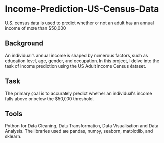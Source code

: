 # Income-Prediction-US-Census-Data
U.S. census data is used to predict whether or not an adult has an annual income of more than $50,000

## Background
An individual's annual income is shaped by numerous factors, such as education level, age, gender, and occupation. In this project, I delve into the task of income prediction using the US Adult Income Census dataset. 

## Task
The primary goal is to accurately predict whether an individual's income falls above or below the $50,000 threshold.

## Tools

Python for Data Cleaning, Data Transformation, Data Visualisation and Data Analysis. The libraries used are pandas, numpy, seaborn, matplotlib, and sklearn.

